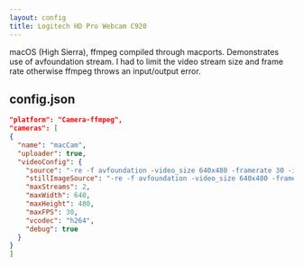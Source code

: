 ```yaml
---
layout: config
title: Logitech HD Pro Webcam C920
---
```

macOS (High Sierra), ffmpeg compiled through macports. Demonstrates use of avfoundation stream. I had to limit the video stream size and frame rate otherwise ffmpeg throws an input/output error.

## config.json

```json
"platform": "Camera-ffmpeg",
"cameras": [
{
  "name": "macCam",
  "uploader": true,
  "videoConfig": {
    "source": "-re -f avfoundation -video_size 640x480 -framerate 30 -i 0",
    "stillImageSource": "-re -f avfoundation -video_size 640x480 -framerate 30 -ss 0.9 -i 0 -vframes 1",
    "maxStreams": 2,
    "maxWidth": 640,
    "maxHeight": 480,
    "maxFPS": 30,
    "vcodec": "h264",
    "debug": true
  }
}
]
```
